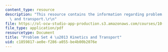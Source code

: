 ```yaml
---
content_type: resource
description: "This resource contains the information regarding problem set 4 kinetics\
  \ and transport.\r\n"
file: https://ol-ocw-studio-app-production.s3.amazonaws.com/courses/10-626-electrochemical-energy-systems-spring-2014/c1859817ae0ef286a055be4b00b2076e_MIT10_626S14_PSet_4_2014.pdf
file_type: application/pdf
resourcetype: Document
title: "Problem Set 4 \u2013 Kinetics and Transport"
uid: c1859817-ae0e-f286-a055-be4b00b2076e
---
```

